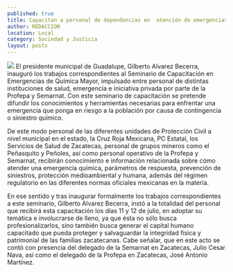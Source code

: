 ```yaml
---
published: true
title: Capacitan a personal de dependencias en  atención de emergencias de química mayor
author: REDACCION
location: Local
category: Sociedad y Justicia
layout: posts
---
```


![](http://i.imgur.com/FsSPVtDm.jpg)
El presidente municipal de Guadalupe, Gilberto Alvarez Becerra, inauguró los trabajos correspondientes al Seminario de Capacitación en Emergencias de Química Mayor,  impulsado entre personal de distintas instituciones de salud, emergencia e iniciativa privada por parte de la Profepa y Semarnat.
Con este seminario de capacitación se pretende difundir los conocimientos y herramientas necesarias para enfrentar una emergencia que ponga en riesgo a la población por causa de contingencia o siniestro químico.

De este modo personal de las diferentes unidades de Protección Civil a nivel municipal en el estado, la Cruz Roja Mexicana, PC Estatal, los Servicios de Salud de Zacatecas, personal de grupos mineros como el Peñasquito y Peñoles, así como personal operativo de la Profepa y Semarnat, recibirán conocimiento e información relacionada sobre cómo atender una emergencia química, parámetros de respuesta, prevención de siniestros, protección medioambiental y humana, además del régimen regulatorio en las diferentes normas oficiales mexicanas en la materia.

En ese sentido y tras inaugurar formalmente los trabajos correspondientes a este seminario, Gilberto Alvarez Becerra, instó a la totalidad del personal que recibirá esta capacitación los días 11 y 12 de julio, en adoptar su temática e involucrarse de lleno, ya que ésta no sólo busca profesionalizarlos, sino también busca generar el capital humano capacitado que pueda proteger y salvaguardar la integridad física y patrimonial de las familias zacatecanas.
Cabe señalar, que en este acto se contó con presencia del delegado de la Semarnat en Zacatecas, Julio Cesar Nava, así como el delegado de la Profepa en Zacatecas, José Antonio Martínez.
